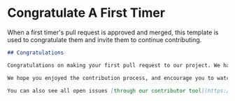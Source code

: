 # Congratulate A First Timer

When a first timer's pull request is approved and merged, this template is used to congratulate them and invite them to continue contributing.

```md
## Congratulations

Congratulations on making your first pull request to our project. We have reviewed your contributions and are happy to accept them.

We hope you enjoyed the contribution process, and encourage you to watch for issues labelled `help wanted` for additional opportunities to contribute.

You can also see all open issues [through our contributor tool](https://contribute.nhcarrigan.com)
```
